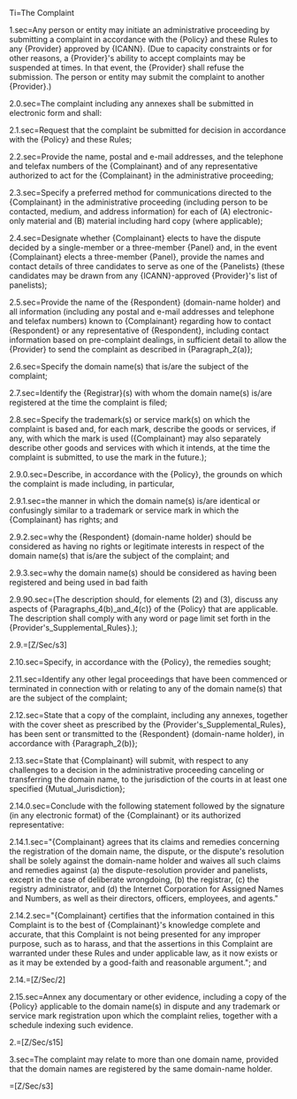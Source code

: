 Ti=The Complaint

1.sec=Any person or entity may initiate an administrative proceeding by submitting a complaint in accordance with the {Policy} and these Rules to any {Provider} approved by {ICANN}. (Due to capacity constraints or for other reasons, a {Provider}'s ability to accept complaints may be suspended at times. In that event, the {Provider} shall refuse the submission. The person or entity may submit the complaint to another {Provider}.)

2.0.sec=The complaint including any annexes shall be submitted in electronic form and shall:

2.1.sec=Request that the complaint be submitted for decision in accordance with the {Policy} and these Rules;

2.2.sec=Provide the name, postal and e-mail addresses, and the telephone and telefax numbers of the {Complainant} and of any representative authorized to act for the {Complainant} in the administrative proceeding;

2.3.sec=Specify a preferred method for communications directed to the {Complainant} in the administrative proceeding (including person to be contacted, medium, and address information) for each of (A) electronic-only material and (B) material including hard copy (where applicable);

2.4.sec=Designate whether {Complainant} elects to have the dispute decided by a single-member or a three-member {Panel} and, in the event {Complainant} elects a three-member {Panel}, provide the names and contact details of three candidates to serve as one of the {Panelists} (these candidates may be drawn from any {ICANN}-approved {Provider}'s list of panelists);

2.5.sec=Provide the name of the {Respondent} (domain-name holder) and all information (including any postal and e-mail addresses and telephone and telefax numbers) known to {Complainant} regarding how to contact {Respondent} or any representative of {Respondent}, including contact information based on pre-complaint dealings, in sufficient detail to allow the {Provider} to send the complaint as described in {Paragraph_2(a)};

2.6.sec=Specify the domain name(s) that is/are the subject of the complaint;

2.7.sec=Identify the {Registrar}(s) with whom the domain name(s) is/are registered at the time the complaint is filed;

2.8.sec=Specify the trademark(s) or service mark(s) on which the complaint is based and, for each mark, describe the goods or services, if any, with which the mark is used ({Complainant} may also separately describe other goods and services with which it intends, at the time the complaint is submitted, to use the mark in the future.);

2.9.0.sec=Describe, in accordance with the {Policy}, the grounds on which the complaint is made including, in particular,

2.9.1.sec=the manner in which the domain name(s) is/are identical or confusingly similar to a trademark or service mark in which the {Complainant} has rights; and

2.9.2.sec=why the {Respondent} (domain-name holder) should be considered as having no rights or legitimate interests in respect of the domain name(s) that is/are the subject of the complaint; and

2.9.3.sec=why the domain name(s) should be considered as having been registered and being used in bad faith

2.9.90.sec=(The description should, for elements (2) and (3), discuss any aspects of {Paragraphs_4(b)_and_4(c)} of the {Policy} that are applicable. The description shall comply with any word or page limit set forth in the {Provider's_Supplemental_Rules}.);

2.9.=[Z/Sec/s3]

2.10.sec=Specify, in accordance with the {Policy}, the remedies sought;

2.11.sec=Identify any other legal proceedings that have been commenced or terminated in connection with or relating to any of the domain name(s) that are the subject of the complaint;

2.12.sec=State that a copy of the complaint, including any annexes, together with the cover sheet as prescribed by the {Provider's_Supplemental_Rules}, has been sent or transmitted to the {Respondent} (domain-name holder), in accordance with {Paragraph_2(b)};

2.13.sec=State that {Complainant} will submit, with respect to any challenges to a decision in the administrative proceeding canceling or transferring the domain name, to the jurisdiction of the courts in at least one specified {Mutual_Jurisdiction};

2.14.0.sec=Conclude with the following statement followed by the signature (in any electronic format) of the {Complainant} or its authorized representative:

2.14.1.sec="{Complainant} agrees that its claims and remedies concerning the registration of the domain name, the dispute, or the dispute's resolution shall be solely against the domain-name holder and waives all such claims and remedies against (a) the dispute-resolution provider and panelists, except in the case of deliberate wrongdoing, (b) the registrar, (c) the registry administrator, and (d) the Internet Corporation for Assigned Names and Numbers, as well as their directors, officers, employees, and agents."

2.14.2.sec="{Complainant} certifies that the information contained in this Complaint is to the best of {Complainant}'s knowledge complete and accurate, that this Complaint is not being presented for any improper purpose, such as to harass, and that the assertions in this Complaint are warranted under these Rules and under applicable law, as it now exists or as it may be extended by a good-faith and reasonable argument."; and

2.14.=[Z/Sec/2]

2.15.sec=Annex any documentary or other evidence, including a copy of the {Policy} applicable to the domain name(s) in dispute and any trademark or service mark registration upon which the complaint relies, together with a schedule indexing such evidence.

2.=[Z/Sec/s15]

3.sec=The complaint may relate to more than one domain name, provided that the domain names are registered by the same domain-name holder.

=[Z/Sec/s3]
